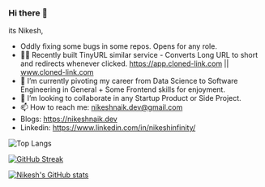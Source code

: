 ### Hi there 👋

its Nikesh,
- Oddly fixing some bugs in some repos. Opens for any role.
- 👷‍♂️ Recently built TinyURL similar service - Converts Long URL to short and redirects whenever clicked. https://app.cloned-link.com || www.cloned-link.com
- 🌱 I’m currently pivoting my career from Data Science to Software Engineering in General + Some Frontend skills for enjoyment.
- 👯 I’m looking to collaborate in any Startup Product or Side Project.
- 📫 How to reach me: nikeshnaik.dev@gmail.com 
- Blogs: https://nikeshnaik.dev 
- Linkedin: https://www.linkedin.com/in/nikeshinfinity/

![Top Langs](https://github-readme-stats.vercel.app/api/top-langs/?username=nikeshnaik&hide=haskell&layout=compact)

[![GitHub Streak](https://github-readme-streak-stats.herokuapp.com/?user=nikeshnaik)](https://git.io/streak-stats)


[![Nikesh's GitHub stats](https://github-readme-stats.vercel.app/api?username=nikeshnaik&hide=stars)](https://github.com/anuraghazra/github-readme-stats)



